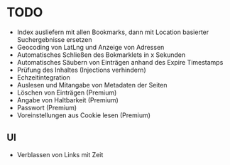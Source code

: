# TODO #

- Index ausliefern mit allen Bookmarks, dann mit Location basierter Suchergebnisse ersetzen
- Geocoding von LatLng und Anzeige von Adressen
- Automatisches Schließen des Bokmarklets in x Sekunden
- Automatisches Säubern von Einträgen anhand des Expire Timestamps
- Prüfung des Inhaltes (Injections verhindern)
- Echzeitintegration
- Auslesen und Mitangabe von Metadaten der Seiten
- Löschen von Einträgen (Premium)
- Angabe von Haltbarkeit (Premium)
- Passwort (Premium)
- Voreinstellungen aus Cookie lesen (Premium)

## UI ##

- Verblassen von Links mit Zeit